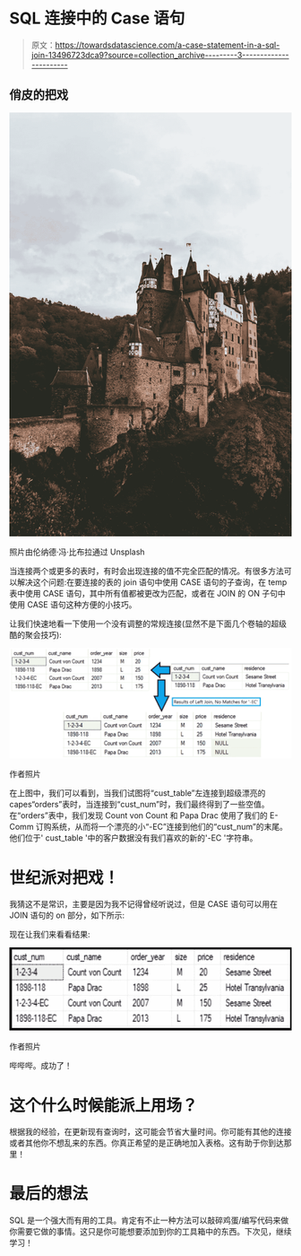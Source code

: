 # SQL 连接中的 Case 语句

> 原文：<https://towardsdatascience.com/a-case-statement-in-a-sql-join-13496723dca9?source=collection_archive---------3----------------------->

## 俏皮的把戏

![](img/8ac3d28e9961d60496256ab19e6287fd.png)

照片由伦纳德·冯·比布拉通过 Unsplash

当连接两个或更多的表时，有时会出现连接的值不完全匹配的情况。有很多方法可以解决这个问题:在要连接的表的 join 语句中使用 CASE 语句的子查询，在 temp 表中使用 CASE 语句，其中所有值都被更改为匹配，或者在 JOIN 的 ON 子句中使用 CASE 语句这种方便的小技巧。

让我们快速地看一下使用一个没有调整的常规连接(显然不是下面几个卷轴的超级酷的聚会技巧):

![](img/e99e172211502fe5323491dc251e674a.png)

作者照片

在上图中，我们可以看到，当我们试图将“cust_table”左连接到超级漂亮的 capes“orders”表时，当连接到“cust_num”时，我们最终得到了一些空值。在“orders”表中，我们发现 Count von Count 和 Papa Drac 使用了我们的 E-Comm 订购系统，从而将一个漂亮的小“-EC”连接到他们的“cust_num”的末尾。他们位于' cust_table '中的客户数据没有我们喜欢的新的'-EC '字符串。

# 世纪派对把戏！

我猜这不是常识，主要是因为我不记得曾经听说过，但是 CASE 语句可以用在 JOIN 语句的 on 部分，如下所示:

现在让我们来看看结果:

![](img/70a491e12f51bda6d218ba8df8619027.png)

作者照片

哔哔哔。成功了！

# 这个什么时候能派上用场？

根据我的经验，在更新现有查询时，这可能会节省大量时间。你可能有其他的连接或者其他你不想乱来的东西。你真正希望的是正确地加入表格。这有助于你到达那里！

# 最后的想法

SQL 是一个强大而有用的工具。肯定有不止一种方法可以敲碎鸡蛋/编写代码来做你需要它做的事情。这只是你可能想要添加到你的工具箱中的东西。下次见，继续学习！